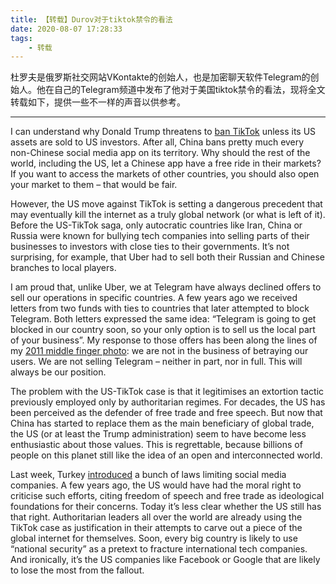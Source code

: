 ```yaml
---
title: 【转载】Durov对于tiktok禁令的看法
date: 2020-08-07 17:28:33
tags: 
	- 转载
---
```


杜罗夫是俄罗斯社交网站VKontakte的创始人，也是加密聊天软件Telegram的创始人。他在自己的Telegram频道中发布了他对于美国tiktok禁令的看法，现将全文转载如下，提供一些不一样的声音以供参考。

<!--more-->

---

I can understand why Donald Trump threatens to [ban TikTok](https://www.bbc.com/news/business-53633315) unless its US assets are sold to US investors. After all, China bans pretty much every non-Chinese social media app on its territory. Why should the rest of the world, including the US, let a Chinese app have a free ride in their markets? If you want to access the markets of other countries, you should also open your market to them – that would be fair.

However, the US move against TikTok is setting a dangerous precedent that may eventually kill the internet as a truly global network (or what is left of it). Before the US-TikTok saga, only autocratic countries like Iran, China or Russia were known for bullying tech companies into selling parts of their businesses to investors with close ties to their governments. It’s not surprising, for example, that Uber had to sell both their Russian and Chinese branches to local players. 

I am proud that, unlike Uber, we at Telegram have always declined offers to sell our operations in specific countries. A few years ago we received letters from two funds with ties to countries that later attempted to block Telegram. Both letters expressed the same idea: “Telegram is going to get blocked in our country soon, so your only option is to sell us the local part of your business”. My response to those offers has been along the lines of my [2011 middle finger photo](https://i.insider.com/56e927afdd08954e268b483d): we are not in the business of betraying our users. We are not selling Telegram – neither in part, nor in full. This will always be our position.

The problem with the US-TikTok case is that it legitimises an extortion tactic previously employed only by authoritarian regimes. For decades, the US has been perceived as the defender of free trade and free speech. But now that China has started to replace them as the main beneficiary of global trade, the US (or at least the Trump administration) seem to have become less enthusiastic about those values. This is regrettable, because billions of people on this planet still like the idea of an open and interconnected world.

Last week, Turkey [introduced](https://www.nytimes.com/2020/07/29/world/europe/turkey-social-media-control.html) a bunch of laws limiting social media companies. A few years ago, the US would have had the moral right to criticise such efforts, citing freedom of speech and free trade as ideological foundations for their concerns. Today it’s less clear whether the US still has that right. Authoritarian leaders all over the world are already using the TikTok case as justification in their attempts to carve out a piece of the global internet for themselves. Soon, every big country is likely to use “national security” as a pretext to fracture international tech companies. And ironically, it’s the US companies like Facebook or Google that are likely to lose the most from the fallout.